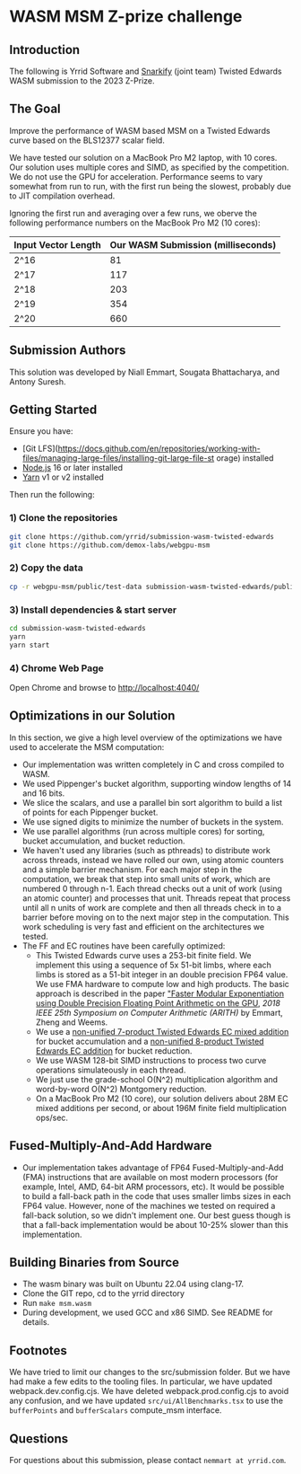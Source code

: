 # WASM MSM Z-prize challenge

## Introduction

The following is Yrrid Software and [Snarkify](https://snarkify.io/) (joint team) Twisted Edwards WASM submission to the 2023 Z-Prize.

## The Goal

Improve the performance of WASM based MSM on a Twisted Edwards curve based on the BLS12377 scalar field.

We have tested our solution on a MacBook Pro M2 laptop, with 10 cores.  Our solution uses multiple cores and
SIMD, as specified by the competition.  We do not use the GPU for acceleration.  Performance seems
to vary somewhat from run to run, with the first run being the slowest, probably due to JIT compilation
overhead.
 
Ignoring the first run and averaging over a few runs, we oberve the following performance numbers on the MacBook Pro M2
(10 cores):

|Input Vector Length | Our WASM Submission (milliseconds) | 
| --- | --- |
| 2^16 | 81 |
| 2^17 | 117 |
| 2^18 | 203 | 
| 2^19 | 354 | 
| 2^20 | 660 | 

## Submission Authors

This solution was developed by Niall Emmart, Sougata Bhattacharya, and Antony Suresh.  

## Getting Started

Ensure you have:

- [Git LFS](https://docs.github.com/en/repositories/working-with-files/managing-large-files/installing-git-large-file-st
orage)  installed
- [Node.js](https://nodejs.org) 16 or later installed
- [Yarn](https://yarnpkg.com) v1 or v2 installed

Then run the following:

### 1) Clone the repositories

```bash
git clone https://github.com/yrrid/submission-wasm-twisted-edwards
git clone https://github.com/demox-labs/webgpu-msm
```

### 2) Copy the data

```bash
cp -r webgpu-msm/public/test-data submission-wasm-twisted-edwards/public
```

### 3) Install dependencies & start server

```bash
cd submission-wasm-twisted-edwards
yarn
yarn start
```

### 4) Chrome Web Page

Open Chrome and browse to [http://localhost:4040/](http://localhost:4040/)

## Optimizations in our Solution

In this section, we give a high level overview of the optimizations we have used to accelerate the MSM computation:

-  Our implementation was written completely in C and cross compiled to WASM.
-  We used Pippenger's bucket algorithm, supporting window lengths of 14 and 16 bits.
-  We slice the scalars, and use a parallel bin sort algorithm to build a list of points for each Pippenger bucket.
-  We use signed digits to minimize the number of buckets in the system.
-  We use parallel algorithms (run across multiple cores) for sorting, bucket accumulation, and bucket reduction.
-  We haven't used any libraries (such as pthreads) to distribute work across threads, instead we have rolled our
   own, using atomic counters and a simple barrier mechanism.  For each major step in the computation, we break that
   step into small units of work, which are numbered 0 through n-1.  Each thread checks out a unit of work (using an
   atomic counter) and processes that unit.  Threads repeat that process until all n units of work are complete and
   then all threads check in to a barrier before moving on to the next major step in the computation.  This work scheduling
   is very fast and efficient on the architectures we tested.
-  The FF and EC routines have been carefully optimized:
   - This Twisted Edwards curve uses a 253-bit finite field.  We implement this using a sequence of 5x 51-bit limbs,
     where each limbs is stored as a 51-bit integer in an double precision FP64 value.   We use FMA hardware to compute
     low and high products.  The basic approach is described in the paper ["Faster Modular Exponentiation using Double 
     Precision Floating Point Arithmetic on the GPU](http://www.acsel-lab.com/arithmetic/arith25/pdf/17.pdf), 
     *2018 IEEE 25th Symposium on Computer Arithmetic (ARITH)* by Emmart, Zheng and Weems.
   - We use a [non-unified 7-product Twisted Edwards EC mixed addition](https://www.hyperelliptic.org/EFD/g1p/auto-twisted-extended-1.html#addition-madd-2008-hwcd-4)
     for bucket accumulation and a [non-unified 8-product Twisted Edwards EC addition](https://www.hyperelliptic.org/EFD/g1p/auto-twisted-extended-1.html#addition-add-2008-hwcd-4)
     for bucket reduction.  
   - We use WASM 128-bit SIMD instructions to process two curve operations simulateously in each thread.
   - We just use the grade-school O(N^2) multiplication algorithm and word-by-word O(N^2) Montgomery
     reduction.
   - On a MacBook Pro M2 (10 core), our solution delivers about 28M EC mixed additions per second, or
     about 196M finite field multiplication ops/sec.

## Fused-Multiply-And-Add Hardware

- Our implementation takes advantage of FP64 Fused-Multiply-and-Add (FMA) instructions that are available on most modern processors
  (for example, Intel, AMD, 64-bit ARM processors, etc).  It would be possible to build a fall-back path in the code that uses smaller
  limbs sizes in each FP64 value.  However, none of the machines we tested on required a fall-back solution, so we didn't implement one. 
  Our best guess though is that a fall-back implementation would be about 10-25% slower than this implementation.

## Building Binaries from Source

- The wasm binary was built on Ubuntu 22.04 using clang-17.
- Clone the GIT repo, cd to the yrrid directory
- Run `make msm.wasm` 
- During development, we used GCC and x86 SIMD.  See README for details.

## Footnotes

We have tried to limit our changes to the src/submission folder.  But we have had make a few edits
to the tooling files.  In particular, we have updated webpack.dev.config.cjs.  We have deleted 
webpack.prod.config.cjs to avoid any confusion, and we have updated `src/ui/AllBenchmarks.tsx`
to use the `bufferPoints` and `bufferScalars` compute_msm interface.

## Questions

For questions about this submission, please contact `nemmart at yrrid.com`.
